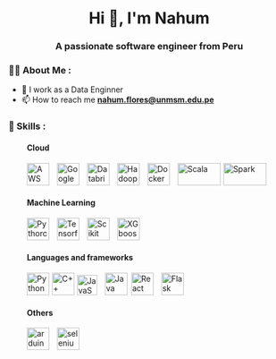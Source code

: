 <h1 align="center">Hi 👋, I'm Nahum</h1>
<h3 align="center">A passionate software engineer from Peru</h3>

### 👨‍💻 About Me :

- 📝 I work as a Data Enginner
- 📫 How to reach me **nahum.flores@unmsm.edu.pe**

<div align="left">
    <h3>🔨 Skills :</h3>
    <!--  -->
    <!-- Sección Cloud -->
    <div style="margin-left: 33px;">
        <h4>Cloud</h4>
        <!-- AWS -->
        <img src="https://cdn.iconscout.com/icon/free/png-256/free-aws-1869025-1583149.png?f=webp" alt="AWS" width="40" height="40" style="margin-right: 10px;"/> 
        <!-- Google cloud -->
        <img src="https://managedsolutions.k2partnering.com/wp-content/uploads/2022/12/google-cloud-2038785-1721675.webp" alt="Google Cloud Platform" width="40" height="40" style="margin-right: 10px;"/> 
        <!-- Databricks -->
        <img src="https://databricks.gallerycdn.vsassets.io/extensions/databricks/databricks/1.2.2/1698066040480/Microsoft.VisualStudio.Services.Icons.Default" alt="Databricks" width="40" height="40" style="margin-right: 10px;"/>
        <!-- Hadoop -->
        <img src="https://cdn.icon-icons.com/icons2/2699/PNG/512/apache_hadoop_logo_icon_169586.png" alt="Hadoop" height="40" style="margin-right: 10px;"/>
        <!-- Docker -->
        <img src="https://cdn.icon-icons.com/icons2/2699/PNG/512/docker_logo_icon_170244.png" alt="Docker" height="40" style="margin-right: 10px;"/>
        <!-- Scala -->
        <img src="https://cdn.icon-icons.com/icons2/2699/PNG/512/scala_lang_logo_icon_168847.png" alt="Scala" width="77" height="40" style="margin-right: 1px;"/>
        <!-- Spark -->
        <img src="https://cdn.icon-icons.com/icons2/2699/PNG/512/apache_spark_logo_icon_170561.png" alt="Spark" width="77" height="40" style="margin-right: 10px;"/>
    </div>
    <!--  -->
    <!-- Sección Machine Learning -->
    <div style="margin-left: 33px;">
        <h4>Machine Learning</h4>
        <!-- Pythorch -->
        <img src="https://www.vectorlogo.zone/logos/pytorch/pytorch-icon.svg" alt="Pythorch" width="40" height="40" style="margin-right: 10px;"/>
        <!-- Tensorflow -->
        <img src="https://www.vectorlogo.zone/logos/tensorflow/tensorflow-icon.svg" alt="Tensorflow" width="40" height="40" style="margin-right: 10px;"/>
        <!-- Scikit Learn -->
        <img src="https://upload.wikimedia.org/wikipedia/commons/0/05/Scikit_learn_logo_small.svg" alt="Scikit Learn" width="40" height="40" style="margin-right: 10px;"/>
        <!-- XGboost -->
        <img src="https://www.intel.com/content/dam/www/central-libraries/us/en/images/2022-11/xgboost-logo-rwd.png.rendition.intel.web.480.360.png" alt="XGboost" width="40" height="40" style="margin-right: 10px;"/>
    </div>
    <!--  -->
    <!-- Sección Languages ​​and frameworks -->
    <div style="margin-left: 33px;">
        <h4>Languages ​​and frameworks</h4>
        <!-- Python -->
        <img src="https://cdn.icon-icons.com/icons2/112/PNG/512/python_18894.png" alt="Python" height="40" style="margin-right: 1px;"/>
        <!-- C++ -->
        <img src="https://styles.redditmedia.com/t5_2qh6x/styles/communityIcon_xgorujtjrj571.png?width=256&s=12f60b3bcbd6ac2aea90e277b1ff327f91523032" alt="C++"  height="40" style="margin-right: 1px;"/>
        <!-- JavaScript -->
        <img src="https://cdn.icon-icons.com/icons2/2108/PNG/512/javascript_icon_130900.png" alt="JavaScript" height="36" style="margin-right: 10px;"/>
        <!-- Java -->
        <img src="https://cdn.icon-icons.com/icons2/2415/PNG/512/java_original_logo_icon_146458.png" alt="Java" height="40" style="margin-right: 3px;"/>
        <!-- React -->
        <img src="https://cdn.icon-icons.com/icons2/2415/PNG/512/react_original_logo_icon_146374.png" alt="React" height="40" style="margin-right: 10px;"/>
        <!-- Flask -->
        <img src="https://cdn.icon-icons.com/icons2/512/PNG/512/prog-flask_icon-icons.com_50797.png" alt="Flask" height="40" style="margin-right: 10px;"/>
    </div>
    <!--  -->
    <!-- Sección Otros -->
    <div style="margin-left: 33px;">
        <h4>Others</h4>
        <!-- Arduino -->
        <img src="https://cdn.worldvectorlogo.com/logos/arduino-1.svg" alt="arduino" width="40" height="40" style="margin-right: 10px;"/>
        <!-- Seleniu, -->
        <img src="https://raw.githubusercontent.com/detain/svg-logos/780f25886640cef088af994181646db2f6b1a3f8/svg/selenium-logo.svg" alt="selenium" width="40" height="40" style="margin-right: 10px;"/>
    </div>
</div>

<!--
**NahumFGz/NahumFGz** is a ✨ _special_ ✨ repository because its `README.md` (this file) appears on your GitHub profile.

Here are some ideas to get you started:

- 🔭 I’m currently working on ...
- 🌱 I’m currently learning ...
- 👯 I’m looking to collaborate on ...
- 🤔 I’m looking for help with ...
- 💬 Ask me about ...
- 📫 How to reach me: ...
- 😄 Pronouns: ...
- ⚡ Fun fact: ...
-->
